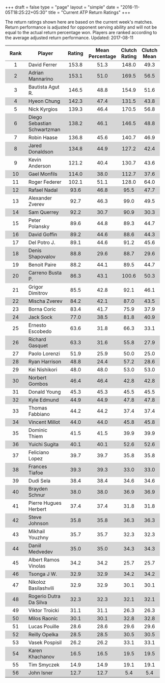 +++
draft = false
type = "page" 
layout = "simple"
date = "2016-11-05T18:25:22+05:30"
title = "Current ATP Return Ratings"
+++

The return ratings shown here are based on the current week's matches. Return performance is adjusted for opponent serving ability and will not be equal to the actual return percentage won. Players are ranked according to the average adjusted return performance. Updated: 2017-08-11

<table class='gmisc_table' style='border-collapse: collapse; margin-top: 1em; margin-bottom: 1em;' >
<thead>
<tr>
<th style='border-bottom: 1px solid grey; border-top: 2px solid grey; text-align: center;'>Rank</th>
<th style='border-bottom: 1px solid grey; border-top: 2px solid grey; text-align: center;'>Player</th>
<th style='border-bottom: 1px solid grey; border-top: 2px solid grey; text-align: center;'>Rating</th>
<th style='border-bottom: 1px solid grey; border-top: 2px solid grey; text-align: center;'>Mean Percentage</th>
<th style='border-bottom: 1px solid grey; border-top: 2px solid grey; text-align: center;'>Clutch Rating</th>
<th style='border-bottom: 1px solid grey; border-top: 2px solid grey; text-align: center;'>Clutch Mean</th>
</tr>
</thead>
<tbody>
<tr>
<td style='width:40%; text-align: center;'>1</td>
<td style='width:40%; text-align: left;'>David Ferrer</td>
<td style='width:40%; text-align: center;'>153.8</td>
<td style='width:40%; text-align: center;'>51.3</td>
<td style='width:40%; text-align: center;'>148.0</td>
<td style='width:40%; text-align: center;'>49.3</td>
</tr>
<tr style='background-color: #d6d6d6;'>
<td style='width:40%; background-color: #d6d6d6; text-align: center;'>2</td>
<td style='width:40%; background-color: #d6d6d6; text-align: left;'>Adrian Mannarino</td>
<td style='width:40%; background-color: #d6d6d6; text-align: center;'>153.1</td>
<td style='width:40%; background-color: #d6d6d6; text-align: center;'>51.0</td>
<td style='width:40%; background-color: #d6d6d6; text-align: center;'>169.5</td>
<td style='width:40%; background-color: #d6d6d6; text-align: center;'>56.5</td>
</tr>
<tr>
<td style='width:40%; text-align: center;'>3</td>
<td style='width:40%; text-align: left;'>Bautista Agut R.</td>
<td style='width:40%; text-align: center;'>146.5</td>
<td style='width:40%; text-align: center;'>48.8</td>
<td style='width:40%; text-align: center;'>154.9</td>
<td style='width:40%; text-align: center;'>51.6</td>
</tr>
<tr style='background-color: #d6d6d6;'>
<td style='width:40%; background-color: #d6d6d6; text-align: center;'>4</td>
<td style='width:40%; background-color: #d6d6d6; text-align: left;'>Hyeon Chung</td>
<td style='width:40%; background-color: #d6d6d6; text-align: center;'>142.3</td>
<td style='width:40%; background-color: #d6d6d6; text-align: center;'>47.4</td>
<td style='width:40%; background-color: #d6d6d6; text-align: center;'>131.5</td>
<td style='width:40%; background-color: #d6d6d6; text-align: center;'>43.8</td>
</tr>
<tr>
<td style='width:40%; text-align: center;'>5</td>
<td style='width:40%; text-align: left;'>Nick Kyrgios</td>
<td style='width:40%; text-align: center;'>139.3</td>
<td style='width:40%; text-align: center;'>46.4</td>
<td style='width:40%; text-align: center;'>170.5</td>
<td style='width:40%; text-align: center;'>56.8</td>
</tr>
<tr style='background-color: #d6d6d6;'>
<td style='width:40%; background-color: #d6d6d6; text-align: center;'>6</td>
<td style='width:40%; background-color: #d6d6d6; text-align: left;'>Diego Sebastian Schwartzman</td>
<td style='width:40%; background-color: #d6d6d6; text-align: center;'>138.2</td>
<td style='width:40%; background-color: #d6d6d6; text-align: center;'>46.1</td>
<td style='width:40%; background-color: #d6d6d6; text-align: center;'>146.5</td>
<td style='width:40%; background-color: #d6d6d6; text-align: center;'>48.8</td>
</tr>
<tr>
<td style='width:40%; text-align: center;'>7</td>
<td style='width:40%; text-align: left;'>Robin Haase</td>
<td style='width:40%; text-align: center;'>136.8</td>
<td style='width:40%; text-align: center;'>45.6</td>
<td style='width:40%; text-align: center;'>140.7</td>
<td style='width:40%; text-align: center;'>46.9</td>
</tr>
<tr style='background-color: #d6d6d6;'>
<td style='width:40%; background-color: #d6d6d6; text-align: center;'>8</td>
<td style='width:40%; background-color: #d6d6d6; text-align: left;'>Jared Donaldson</td>
<td style='width:40%; background-color: #d6d6d6; text-align: center;'>134.8</td>
<td style='width:40%; background-color: #d6d6d6; text-align: center;'>44.9</td>
<td style='width:40%; background-color: #d6d6d6; text-align: center;'>127.2</td>
<td style='width:40%; background-color: #d6d6d6; text-align: center;'>42.4</td>
</tr>
<tr>
<td style='width:40%; text-align: center;'>9</td>
<td style='width:40%; text-align: left;'>Kevin Anderson</td>
<td style='width:40%; text-align: center;'>121.2</td>
<td style='width:40%; text-align: center;'>40.4</td>
<td style='width:40%; text-align: center;'>130.7</td>
<td style='width:40%; text-align: center;'>43.6</td>
</tr>
<tr style='background-color: #d6d6d6;'>
<td style='width:40%; background-color: #d6d6d6; text-align: center;'>10</td>
<td style='width:40%; background-color: #d6d6d6; text-align: left;'>Gael Monfils</td>
<td style='width:40%; background-color: #d6d6d6; text-align: center;'>114.0</td>
<td style='width:40%; background-color: #d6d6d6; text-align: center;'>38.0</td>
<td style='width:40%; background-color: #d6d6d6; text-align: center;'>112.7</td>
<td style='width:40%; background-color: #d6d6d6; text-align: center;'>37.6</td>
</tr>
<tr>
<td style='width:40%; text-align: center;'>11</td>
<td style='width:40%; text-align: left;'>Roger Federer</td>
<td style='width:40%; text-align: center;'>102.1</td>
<td style='width:40%; text-align: center;'>51.1</td>
<td style='width:40%; text-align: center;'>128.0</td>
<td style='width:40%; text-align: center;'>64.0</td>
</tr>
<tr style='background-color: #d6d6d6;'>
<td style='width:40%; background-color: #d6d6d6; text-align: center;'>12</td>
<td style='width:40%; background-color: #d6d6d6; text-align: left;'>Rafael Nadal</td>
<td style='width:40%; background-color: #d6d6d6; text-align: center;'>93.6</td>
<td style='width:40%; background-color: #d6d6d6; text-align: center;'>46.8</td>
<td style='width:40%; background-color: #d6d6d6; text-align: center;'>95.5</td>
<td style='width:40%; background-color: #d6d6d6; text-align: center;'>47.7</td>
</tr>
<tr>
<td style='width:40%; text-align: center;'>13</td>
<td style='width:40%; text-align: left;'>Alexander Zverev</td>
<td style='width:40%; text-align: center;'>92.7</td>
<td style='width:40%; text-align: center;'>46.3</td>
<td style='width:40%; text-align: center;'>99.0</td>
<td style='width:40%; text-align: center;'>49.5</td>
</tr>
<tr style='background-color: #d6d6d6;'>
<td style='width:40%; background-color: #d6d6d6; text-align: center;'>14</td>
<td style='width:40%; background-color: #d6d6d6; text-align: left;'>Sam Querrey</td>
<td style='width:40%; background-color: #d6d6d6; text-align: center;'>92.2</td>
<td style='width:40%; background-color: #d6d6d6; text-align: center;'>30.7</td>
<td style='width:40%; background-color: #d6d6d6; text-align: center;'>90.9</td>
<td style='width:40%; background-color: #d6d6d6; text-align: center;'>30.3</td>
</tr>
<tr>
<td style='width:40%; text-align: center;'>15</td>
<td style='width:40%; text-align: left;'>Peter Polansky</td>
<td style='width:40%; text-align: center;'>89.6</td>
<td style='width:40%; text-align: center;'>44.8</td>
<td style='width:40%; text-align: center;'>89.3</td>
<td style='width:40%; text-align: center;'>44.7</td>
</tr>
<tr style='background-color: #d6d6d6;'>
<td style='width:40%; background-color: #d6d6d6; text-align: center;'>16</td>
<td style='width:40%; background-color: #d6d6d6; text-align: left;'>David Goffin</td>
<td style='width:40%; background-color: #d6d6d6; text-align: center;'>89.2</td>
<td style='width:40%; background-color: #d6d6d6; text-align: center;'>44.6</td>
<td style='width:40%; background-color: #d6d6d6; text-align: center;'>88.6</td>
<td style='width:40%; background-color: #d6d6d6; text-align: center;'>44.3</td>
</tr>
<tr>
<td style='width:40%; text-align: center;'>17</td>
<td style='width:40%; text-align: left;'>Del Potro J.</td>
<td style='width:40%; text-align: center;'>89.1</td>
<td style='width:40%; text-align: center;'>44.6</td>
<td style='width:40%; text-align: center;'>91.2</td>
<td style='width:40%; text-align: center;'>45.6</td>
</tr>
<tr style='background-color: #d6d6d6;'>
<td style='width:40%; background-color: #d6d6d6; text-align: center;'>18</td>
<td style='width:40%; background-color: #d6d6d6; text-align: left;'>Denis Shapovalov</td>
<td style='width:40%; background-color: #d6d6d6; text-align: center;'>88.8</td>
<td style='width:40%; background-color: #d6d6d6; text-align: center;'>29.6</td>
<td style='width:40%; background-color: #d6d6d6; text-align: center;'>88.7</td>
<td style='width:40%; background-color: #d6d6d6; text-align: center;'>29.6</td>
</tr>
<tr>
<td style='width:40%; text-align: center;'>19</td>
<td style='width:40%; text-align: left;'>Benoit Paire</td>
<td style='width:40%; text-align: center;'>88.2</td>
<td style='width:40%; text-align: center;'>44.1</td>
<td style='width:40%; text-align: center;'>89.5</td>
<td style='width:40%; text-align: center;'>44.7</td>
</tr>
<tr style='background-color: #d6d6d6;'>
<td style='width:40%; background-color: #d6d6d6; text-align: center;'>20</td>
<td style='width:40%; background-color: #d6d6d6; text-align: left;'>Carreno Busta P.</td>
<td style='width:40%; background-color: #d6d6d6; text-align: center;'>86.3</td>
<td style='width:40%; background-color: #d6d6d6; text-align: center;'>43.1</td>
<td style='width:40%; background-color: #d6d6d6; text-align: center;'>100.6</td>
<td style='width:40%; background-color: #d6d6d6; text-align: center;'>50.3</td>
</tr>
<tr>
<td style='width:40%; text-align: center;'>21</td>
<td style='width:40%; text-align: left;'>Grigor Dimitrov</td>
<td style='width:40%; text-align: center;'>85.5</td>
<td style='width:40%; text-align: center;'>42.8</td>
<td style='width:40%; text-align: center;'>92.1</td>
<td style='width:40%; text-align: center;'>46.1</td>
</tr>
<tr style='background-color: #d6d6d6;'>
<td style='width:40%; background-color: #d6d6d6; text-align: center;'>22</td>
<td style='width:40%; background-color: #d6d6d6; text-align: left;'>Mischa Zverev</td>
<td style='width:40%; background-color: #d6d6d6; text-align: center;'>84.2</td>
<td style='width:40%; background-color: #d6d6d6; text-align: center;'>42.1</td>
<td style='width:40%; background-color: #d6d6d6; text-align: center;'>87.0</td>
<td style='width:40%; background-color: #d6d6d6; text-align: center;'>43.5</td>
</tr>
<tr>
<td style='width:40%; text-align: center;'>23</td>
<td style='width:40%; text-align: left;'>Borna Coric</td>
<td style='width:40%; text-align: center;'>83.4</td>
<td style='width:40%; text-align: center;'>41.7</td>
<td style='width:40%; text-align: center;'>75.9</td>
<td style='width:40%; text-align: center;'>37.9</td>
</tr>
<tr style='background-color: #d6d6d6;'>
<td style='width:40%; background-color: #d6d6d6; text-align: center;'>24</td>
<td style='width:40%; background-color: #d6d6d6; text-align: left;'>Jack Sock</td>
<td style='width:40%; background-color: #d6d6d6; text-align: center;'>77.0</td>
<td style='width:40%; background-color: #d6d6d6; text-align: center;'>38.5</td>
<td style='width:40%; background-color: #d6d6d6; text-align: center;'>81.8</td>
<td style='width:40%; background-color: #d6d6d6; text-align: center;'>40.9</td>
</tr>
<tr>
<td style='width:40%; text-align: center;'>25</td>
<td style='width:40%; text-align: left;'>Ernesto Escobedo</td>
<td style='width:40%; text-align: center;'>63.6</td>
<td style='width:40%; text-align: center;'>31.8</td>
<td style='width:40%; text-align: center;'>66.3</td>
<td style='width:40%; text-align: center;'>33.1</td>
</tr>
<tr style='background-color: #d6d6d6;'>
<td style='width:40%; background-color: #d6d6d6; text-align: center;'>26</td>
<td style='width:40%; background-color: #d6d6d6; text-align: left;'>Richard Gasquet</td>
<td style='width:40%; background-color: #d6d6d6; text-align: center;'>63.3</td>
<td style='width:40%; background-color: #d6d6d6; text-align: center;'>31.6</td>
<td style='width:40%; background-color: #d6d6d6; text-align: center;'>55.8</td>
<td style='width:40%; background-color: #d6d6d6; text-align: center;'>27.9</td>
</tr>
<tr>
<td style='width:40%; text-align: center;'>27</td>
<td style='width:40%; text-align: left;'>Paolo Lorenzi</td>
<td style='width:40%; text-align: center;'>51.9</td>
<td style='width:40%; text-align: center;'>25.9</td>
<td style='width:40%; text-align: center;'>50.0</td>
<td style='width:40%; text-align: center;'>25.0</td>
</tr>
<tr style='background-color: #d6d6d6;'>
<td style='width:40%; background-color: #d6d6d6; text-align: center;'>28</td>
<td style='width:40%; background-color: #d6d6d6; text-align: left;'>Ryan Harrison</td>
<td style='width:40%; background-color: #d6d6d6; text-align: center;'>48.8</td>
<td style='width:40%; background-color: #d6d6d6; text-align: center;'>24.4</td>
<td style='width:40%; background-color: #d6d6d6; text-align: center;'>57.2</td>
<td style='width:40%; background-color: #d6d6d6; text-align: center;'>28.6</td>
</tr>
<tr>
<td style='width:40%; text-align: center;'>29</td>
<td style='width:40%; text-align: left;'>Kei Nishikori</td>
<td style='width:40%; text-align: center;'>48.0</td>
<td style='width:40%; text-align: center;'>48.0</td>
<td style='width:40%; text-align: center;'>53.0</td>
<td style='width:40%; text-align: center;'>53.0</td>
</tr>
<tr style='background-color: #d6d6d6;'>
<td style='width:40%; background-color: #d6d6d6; text-align: center;'>30</td>
<td style='width:40%; background-color: #d6d6d6; text-align: left;'>Norbert Gombos</td>
<td style='width:40%; background-color: #d6d6d6; text-align: center;'>46.4</td>
<td style='width:40%; background-color: #d6d6d6; text-align: center;'>46.4</td>
<td style='width:40%; background-color: #d6d6d6; text-align: center;'>42.8</td>
<td style='width:40%; background-color: #d6d6d6; text-align: center;'>42.8</td>
</tr>
<tr>
<td style='width:40%; text-align: center;'>31</td>
<td style='width:40%; text-align: left;'>Donald Young</td>
<td style='width:40%; text-align: center;'>45.3</td>
<td style='width:40%; text-align: center;'>45.3</td>
<td style='width:40%; text-align: center;'>45.5</td>
<td style='width:40%; text-align: center;'>45.5</td>
</tr>
<tr style='background-color: #d6d6d6;'>
<td style='width:40%; background-color: #d6d6d6; text-align: center;'>32</td>
<td style='width:40%; background-color: #d6d6d6; text-align: left;'>Kyle Edmund</td>
<td style='width:40%; background-color: #d6d6d6; text-align: center;'>44.9</td>
<td style='width:40%; background-color: #d6d6d6; text-align: center;'>44.9</td>
<td style='width:40%; background-color: #d6d6d6; text-align: center;'>47.8</td>
<td style='width:40%; background-color: #d6d6d6; text-align: center;'>47.8</td>
</tr>
<tr>
<td style='width:40%; text-align: center;'>33</td>
<td style='width:40%; text-align: left;'>Thomas Fabbiano</td>
<td style='width:40%; text-align: center;'>44.2</td>
<td style='width:40%; text-align: center;'>44.2</td>
<td style='width:40%; text-align: center;'>37.4</td>
<td style='width:40%; text-align: center;'>37.4</td>
</tr>
<tr style='background-color: #d6d6d6;'>
<td style='width:40%; background-color: #d6d6d6; text-align: center;'>34</td>
<td style='width:40%; background-color: #d6d6d6; text-align: left;'>Vincent Millot</td>
<td style='width:40%; background-color: #d6d6d6; text-align: center;'>44.0</td>
<td style='width:40%; background-color: #d6d6d6; text-align: center;'>44.0</td>
<td style='width:40%; background-color: #d6d6d6; text-align: center;'>45.8</td>
<td style='width:40%; background-color: #d6d6d6; text-align: center;'>45.8</td>
</tr>
<tr>
<td style='width:40%; text-align: center;'>35</td>
<td style='width:40%; text-align: left;'>Dominic Thiem</td>
<td style='width:40%; text-align: center;'>41.5</td>
<td style='width:40%; text-align: center;'>41.5</td>
<td style='width:40%; text-align: center;'>39.9</td>
<td style='width:40%; text-align: center;'>39.9</td>
</tr>
<tr style='background-color: #d6d6d6;'>
<td style='width:40%; background-color: #d6d6d6; text-align: center;'>36</td>
<td style='width:40%; background-color: #d6d6d6; text-align: left;'>Yuichi Sugita</td>
<td style='width:40%; background-color: #d6d6d6; text-align: center;'>40.1</td>
<td style='width:40%; background-color: #d6d6d6; text-align: center;'>40.1</td>
<td style='width:40%; background-color: #d6d6d6; text-align: center;'>52.6</td>
<td style='width:40%; background-color: #d6d6d6; text-align: center;'>52.6</td>
</tr>
<tr>
<td style='width:40%; text-align: center;'>37</td>
<td style='width:40%; text-align: left;'>Feliciano Lopez</td>
<td style='width:40%; text-align: center;'>39.7</td>
<td style='width:40%; text-align: center;'>39.7</td>
<td style='width:40%; text-align: center;'>35.8</td>
<td style='width:40%; text-align: center;'>35.8</td>
</tr>
<tr style='background-color: #d6d6d6;'>
<td style='width:40%; background-color: #d6d6d6; text-align: center;'>38</td>
<td style='width:40%; background-color: #d6d6d6; text-align: left;'>Frances Tiafoe</td>
<td style='width:40%; background-color: #d6d6d6; text-align: center;'>39.3</td>
<td style='width:40%; background-color: #d6d6d6; text-align: center;'>39.3</td>
<td style='width:40%; background-color: #d6d6d6; text-align: center;'>33.0</td>
<td style='width:40%; background-color: #d6d6d6; text-align: center;'>33.0</td>
</tr>
<tr>
<td style='width:40%; text-align: center;'>39</td>
<td style='width:40%; text-align: left;'>Dudi Sela</td>
<td style='width:40%; text-align: center;'>38.4</td>
<td style='width:40%; text-align: center;'>38.4</td>
<td style='width:40%; text-align: center;'>34.6</td>
<td style='width:40%; text-align: center;'>34.6</td>
</tr>
<tr style='background-color: #d6d6d6;'>
<td style='width:40%; background-color: #d6d6d6; text-align: center;'>40</td>
<td style='width:40%; background-color: #d6d6d6; text-align: left;'>Brayden Schnur</td>
<td style='width:40%; background-color: #d6d6d6; text-align: center;'>38.0</td>
<td style='width:40%; background-color: #d6d6d6; text-align: center;'>38.0</td>
<td style='width:40%; background-color: #d6d6d6; text-align: center;'>36.9</td>
<td style='width:40%; background-color: #d6d6d6; text-align: center;'>36.9</td>
</tr>
<tr>
<td style='width:40%; text-align: center;'>41</td>
<td style='width:40%; text-align: left;'>Pierre Hugues Herbert</td>
<td style='width:40%; text-align: center;'>37.4</td>
<td style='width:40%; text-align: center;'>37.4</td>
<td style='width:40%; text-align: center;'>31.8</td>
<td style='width:40%; text-align: center;'>31.8</td>
</tr>
<tr style='background-color: #d6d6d6;'>
<td style='width:40%; background-color: #d6d6d6; text-align: center;'>42</td>
<td style='width:40%; background-color: #d6d6d6; text-align: left;'>Steve Johnson</td>
<td style='width:40%; background-color: #d6d6d6; text-align: center;'>35.8</td>
<td style='width:40%; background-color: #d6d6d6; text-align: center;'>35.8</td>
<td style='width:40%; background-color: #d6d6d6; text-align: center;'>36.3</td>
<td style='width:40%; background-color: #d6d6d6; text-align: center;'>36.3</td>
</tr>
<tr>
<td style='width:40%; text-align: center;'>43</td>
<td style='width:40%; text-align: left;'>Mikhail Youzhny</td>
<td style='width:40%; text-align: center;'>35.7</td>
<td style='width:40%; text-align: center;'>35.7</td>
<td style='width:40%; text-align: center;'>32.3</td>
<td style='width:40%; text-align: center;'>32.3</td>
</tr>
<tr style='background-color: #d6d6d6;'>
<td style='width:40%; background-color: #d6d6d6; text-align: center;'>44</td>
<td style='width:40%; background-color: #d6d6d6; text-align: left;'>Daniil Medvedev</td>
<td style='width:40%; background-color: #d6d6d6; text-align: center;'>35.0</td>
<td style='width:40%; background-color: #d6d6d6; text-align: center;'>35.0</td>
<td style='width:40%; background-color: #d6d6d6; text-align: center;'>34.3</td>
<td style='width:40%; background-color: #d6d6d6; text-align: center;'>34.3</td>
</tr>
<tr>
<td style='width:40%; text-align: center;'>45</td>
<td style='width:40%; text-align: left;'>Albert Ramos Vinolas</td>
<td style='width:40%; text-align: center;'>34.2</td>
<td style='width:40%; text-align: center;'>34.2</td>
<td style='width:40%; text-align: center;'>25.7</td>
<td style='width:40%; text-align: center;'>25.7</td>
</tr>
<tr style='background-color: #d6d6d6;'>
<td style='width:40%; background-color: #d6d6d6; text-align: center;'>46</td>
<td style='width:40%; background-color: #d6d6d6; text-align: left;'>Tsonga J W.</td>
<td style='width:40%; background-color: #d6d6d6; text-align: center;'>32.9</td>
<td style='width:40%; background-color: #d6d6d6; text-align: center;'>32.9</td>
<td style='width:40%; background-color: #d6d6d6; text-align: center;'>34.2</td>
<td style='width:40%; background-color: #d6d6d6; text-align: center;'>34.2</td>
</tr>
<tr>
<td style='width:40%; text-align: center;'>47</td>
<td style='width:40%; text-align: left;'>Nikoloz Basilashvili</td>
<td style='width:40%; text-align: center;'>32.9</td>
<td style='width:40%; text-align: center;'>32.9</td>
<td style='width:40%; text-align: center;'>30.1</td>
<td style='width:40%; text-align: center;'>30.1</td>
</tr>
<tr style='background-color: #d6d6d6;'>
<td style='width:40%; background-color: #d6d6d6; text-align: center;'>48</td>
<td style='width:40%; background-color: #d6d6d6; text-align: left;'>Rogerio Dutra Da Silva</td>
<td style='width:40%; background-color: #d6d6d6; text-align: center;'>32.3</td>
<td style='width:40%; background-color: #d6d6d6; text-align: center;'>32.3</td>
<td style='width:40%; background-color: #d6d6d6; text-align: center;'>32.1</td>
<td style='width:40%; background-color: #d6d6d6; text-align: center;'>32.1</td>
</tr>
<tr>
<td style='width:40%; text-align: center;'>49</td>
<td style='width:40%; text-align: left;'>Viktor Troicki</td>
<td style='width:40%; text-align: center;'>31.1</td>
<td style='width:40%; text-align: center;'>31.1</td>
<td style='width:40%; text-align: center;'>26.3</td>
<td style='width:40%; text-align: center;'>26.3</td>
</tr>
<tr style='background-color: #d6d6d6;'>
<td style='width:40%; background-color: #d6d6d6; text-align: center;'>50</td>
<td style='width:40%; background-color: #d6d6d6; text-align: left;'>Milos Raonic</td>
<td style='width:40%; background-color: #d6d6d6; text-align: center;'>30.1</td>
<td style='width:40%; background-color: #d6d6d6; text-align: center;'>30.1</td>
<td style='width:40%; background-color: #d6d6d6; text-align: center;'>32.8</td>
<td style='width:40%; background-color: #d6d6d6; text-align: center;'>32.8</td>
</tr>
<tr>
<td style='width:40%; text-align: center;'>51</td>
<td style='width:40%; text-align: left;'>Lucas Pouille</td>
<td style='width:40%; text-align: center;'>28.6</td>
<td style='width:40%; text-align: center;'>28.6</td>
<td style='width:40%; text-align: center;'>29.6</td>
<td style='width:40%; text-align: center;'>29.6</td>
</tr>
<tr style='background-color: #d6d6d6;'>
<td style='width:40%; background-color: #d6d6d6; text-align: center;'>52</td>
<td style='width:40%; background-color: #d6d6d6; text-align: left;'>Reilly Opelka</td>
<td style='width:40%; background-color: #d6d6d6; text-align: center;'>28.5</td>
<td style='width:40%; background-color: #d6d6d6; text-align: center;'>28.5</td>
<td style='width:40%; background-color: #d6d6d6; text-align: center;'>30.5</td>
<td style='width:40%; background-color: #d6d6d6; text-align: center;'>30.5</td>
</tr>
<tr>
<td style='width:40%; text-align: center;'>53</td>
<td style='width:40%; text-align: left;'>Vasek Pospisil</td>
<td style='width:40%; text-align: center;'>26.2</td>
<td style='width:40%; text-align: center;'>26.2</td>
<td style='width:40%; text-align: center;'>33.1</td>
<td style='width:40%; text-align: center;'>33.1</td>
</tr>
<tr style='background-color: #d6d6d6;'>
<td style='width:40%; background-color: #d6d6d6; text-align: center;'>54</td>
<td style='width:40%; background-color: #d6d6d6; text-align: left;'>Karen Khachanov</td>
<td style='width:40%; background-color: #d6d6d6; text-align: center;'>16.5</td>
<td style='width:40%; background-color: #d6d6d6; text-align: center;'>16.5</td>
<td style='width:40%; background-color: #d6d6d6; text-align: center;'>19.5</td>
<td style='width:40%; background-color: #d6d6d6; text-align: center;'>19.5</td>
</tr>
<tr>
<td style='width:40%; text-align: center;'>55</td>
<td style='width:40%; text-align: left;'>Tim Smyczek</td>
<td style='width:40%; text-align: center;'>14.9</td>
<td style='width:40%; text-align: center;'>14.9</td>
<td style='width:40%; text-align: center;'>19.1</td>
<td style='width:40%; text-align: center;'>19.1</td>
</tr>
<tr style='background-color: #d6d6d6;'>
<td style='width:40%; background-color: #d6d6d6; border-bottom: 2px solid grey; text-align: center;'>56</td>
<td style='width:40%; background-color: #d6d6d6; border-bottom: 2px solid grey; text-align: left;'>John Isner</td>
<td style='width:40%; background-color: #d6d6d6; border-bottom: 2px solid grey; text-align: center;'>12.7</td>
<td style='width:40%; background-color: #d6d6d6; border-bottom: 2px solid grey; text-align: center;'>12.7</td>
<td style='width:40%; background-color: #d6d6d6; border-bottom: 2px solid grey; text-align: center;'>5.4</td>
<td style='width:40%; background-color: #d6d6d6; border-bottom: 2px solid grey; text-align: center;'>5.4</td>
</tr>
</tbody>
</table>
